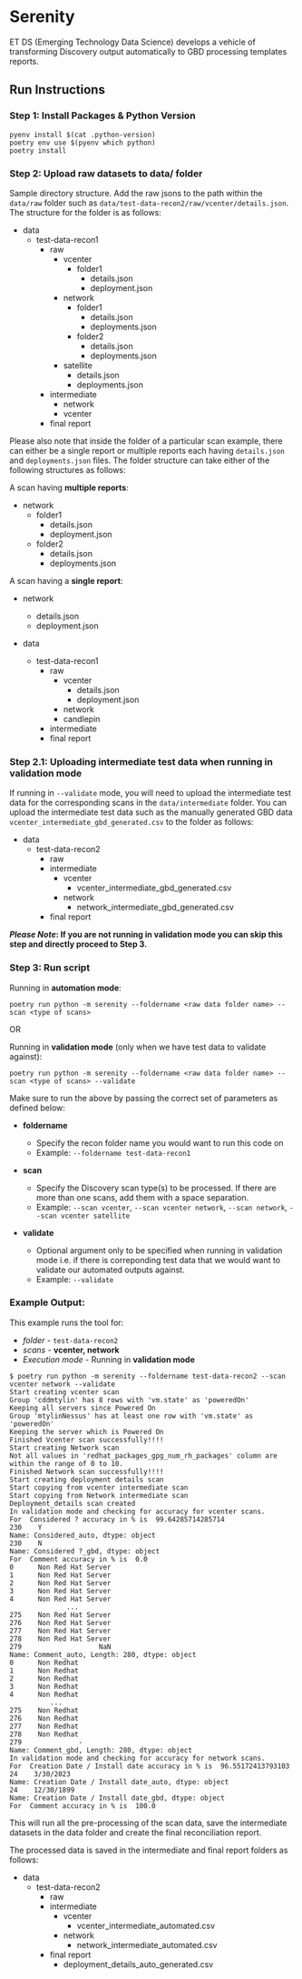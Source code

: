 # Serenity

ET DS (Emerging Technology Data Science) develops a vehicle of transforming Discovery output automatically to GBD processing templates reports.

## Run Instructions

### Step 1: Install Packages & Python Version

```
pyenv install $(cat .python-version)
poetry env use $(pyenv which python)
poetry install
```

### Step 2: Upload raw datasets to data/ folder

Sample directory structure. Add the raw jsons to the path within the `data/raw` folder such as `data/test-data-recon2/raw/vcenter/details.json`. The structure for the folder is as follows:

- data
    - test-data-recon1
      - raw
          - vcenter
              - folder1
                  - details.json
                  - deployment.json
          - network
              - folder1
                  - details.json
                  - deployments.json
              - folder2
                  - details.json
                  - deployments.json
          - satellite
              - details.json
              - deployments.json
      - intermediate
          - network
          - vcenter
      - final report

Please also note that inside the folder of a particular scan example, there can either be a single report or multiple reports each having `details.json` and `deployments.json` files. The folder structure can take either of the following structures as follows:

A scan having **multiple reports**:
- network
    - folder1
        - details.json
        - deployment.json
    - folder2
        - details.json
        - deployments.json

A scan having a **single report**:
- network
    - details.json
    - deployment.json

- data
    - test-data-recon1
      - raw
        - vcenter
            - details.json
            - deployment.json
        - network
        - candlepin
      - intermediate
      - final report

### Step 2.1: Uploading intermediate test data when running in validation mode

If running in `--validate` mode, you will need to upload the intermediate test data for the corresponding scans in the `data/intermediate` folder. You can upload the intermediate test data such as the manually generated GBD data `vcenter_intermediate_gbd_generated.csv` to the folder as follows:

- data
    - test-data-recon2
        - raw
        - intermediate
          - vcenter
            - vcenter_intermediate_gbd_generated.csv
          - network
              - network_intermediate_gbd_generated.csv
        - final report

***Please Note*: If you are not running in validation mode you can skip this step and directly proceed to Step 3.**

### Step 3: Run script

Running in **automation mode**:

`poetry run python -m serenity --foldername <raw data folder name> --scan <type of scans>`

OR

Running in **validation mode** (only when we have test data to validate against):

`poetry run python -m serenity --foldername <raw data folder name> --scan <type of scans> --validate`

Make sure to run the above by passing the correct set of parameters as defined below:

* **foldername**
    * Specify the recon folder name you would want to run this code on
    * Example:
    `--foldername test-data-recon1`

* **scan**
    * Specify the Discovery scan type(s) to be processed. If there are more than one scans, add them with a space separation.
    * Example:
    `--scan vcenter`, `--scan vcenter network`, `--scan network`, `--scan vcenter satellite`

* **validate**
    * Optional argument only to be specified when running in validation mode i.e. if there is correponding test data that we would want to validate our automated outputs against.
    * Example:
    `--validate`

### Example Output:

This example runs the tool for:
* *folder* - `test-data-recon2`
* *scans* - **vcenter, network**
* *Execution mode* - Running in **validation mode**

```
$ poetry run python -m serenity --foldername test-data-recon2 --scan vcenter network --validate
Start creating vcenter scan
Group 'cddmtylin' has 8 rows with 'vm.state' as 'poweredOn'
Keeping all servers since Powered On
Group 'mtylinNessus' has at least one row with 'vm.state' as 'poweredOn'
Keeping the server which is Powered On
Finished Vcenter scan successfully!!!!
Start creating Network scan
Not all values in 'redhat_packages_gpg_num_rh_packages' column are within the range of 0 to 10.
Finished Network scan successfully!!!!
Start creating deployment details scan
Start copying from vcenter intermediate scan
Start copying from Network intermediate scan
Deployment_details scan created
In validation mode and checking for accuracy for vcenter scans.
For  Considered ? accuracy in % is  99.64285714285714
230    Y
Name: Considered_auto, dtype: object
230    N
Name: Considered ?_gbd, dtype: object
For  Comment accuracy in % is  0.0
0      Non Red Hat Server
1      Non Red Hat Server
2      Non Red Hat Server
3      Non Red Hat Server
4      Non Red Hat Server
              ...
275    Non Red Hat Server
276    Non Red Hat Server
277    Non Red Hat Server
278    Non Red Hat Server
279                   NaN
Name: Comment_auto, Length: 280, dtype: object
0      Non Redhat
1      Non Redhat
2      Non Redhat
3      Non Redhat
4      Non Redhat
          ...
275    Non Redhat
276    Non Redhat
277    Non Redhat
278    Non Redhat
279              -
Name: Comment_gbd, Length: 280, dtype: object
In validation mode and checking for accuracy for network scans.
For  Creation Date / Install date accuracy in % is  96.55172413793103
24    3/30/2023
Name: Creation Date / Install date_auto, dtype: object
24    12/30/1899
Name: Creation Date / Install date_gbd, dtype: object
For  Comment accuracy in % is  100.0

```


This will run all the pre-processing of the scan data, save the intermediate datasets in the data folder and create the final reconciliation report.

The processed data is saved in the intermediate and final report folders as follows:

- data
    - test-data-recon2
      - raw
      - intermediate
          - vcenter
              - vcenter_intermediate_automated.csv
          - network
              - network_intermediate_automated.csv
      - final report
          - deployment_details_auto_generated.csv
